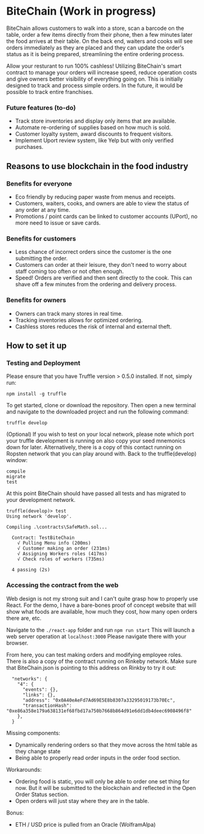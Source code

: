 # BiteChain (Work in progress)

BiteChain allows customers to walk into a store, scan a barcode on the table, order a few items directly from their phone, then a few minutes later the food arrives at their table. On the back end, waiters and cooks will see orders immediately as they are placed and they can update the order's status as it is being prepared, streamlining the entire ordering process.

Allow your resturant to run 100% cashless! Utilizing BiteChain's smart contract to manage your orders will increase speed, reduce operation costs and give owners better visibility of everything going on. This is initially designed to track and process simple orders. In the future, it would be possible to track entire franchises.

### Future features (to-do)

- Track store inventories and display only items that are available.
- Automate re-ordering of supplies based on how much is sold.
- Customer loyalty system, award discounts to frequent visitors.
- Implement Uport review system, like Yelp but with only verified purchases.

## Reasons to use blockchain in the food industry

### Benefits for everyone

- Eco friendly by reducing paper waste from menus and receipts.
- Customers, waiters, cooks, and owners are able to view the status of any order at any time.
- Promotions / point cards can be linked to customer accounts (UPort), no more need to issue or save cards.

### Benefits for customers

- Less chance of incorrect orders since the customer is the one submitting the order.
- Customers can order at their leisure, they don't need to worry about staff coming too often or not often enough.
- Speed! Orders are verified and then sent directly to the cook. This can shave off a few minutes from the ordering and delivery process.

### Benefits for owners

- Owners can track many stores in real time.
- Tracking inventories allows for optimized ordering.
- Cashless stores reduces the risk of internal and external theft.

## How to set it up

### Testing and Deployment

Please ensure that you have Truffle version > 0.5.0 installed. If not, simply run:

```
npm install -g truffle
```

To get started, clone or download the repository. Then open a new terminal and navigate to the downloaded project and run the following command:

```
truffle develop
```

(Optional) If you wish to test on your local network, please note which port your truffle development is running on also copy your seed mnemonics down for later. Alternatively, there is a copy of this contact running on Ropsten network that you can play around with. Back to the truffle(develop) window:

```
compile
migrate
test
```

At this point BiteChain should have passed all tests and has migrated to your development network.

```
truffle(develop)> test
Using network 'develop'.

Compiling .\contracts\SafeMath.sol...

  Contract: TestBiteChain
    √ Pulling Menu info (200ms)
    √ Customer making an order (231ms)
    √ Assigning Workers roles (417ms)
    √ Check roles of workers (735ms)

  4 passing (2s)
```

### Accessing the contract from the web

Web design is not my strong suit and I can't quite grasp how to properly use React. For the demo, I have a bare-bones proof of concept website that will show what foods are available, how much they cost, how many open orders there are, etc.

Navigate to the `./react-app` folder and run `npm run start` This will launch a web server operation at `localhost:3000` Please navigate there with your browser.

From here, you can test making orders and modifying employee roles. There is also a copy of the contract running on Rinkeby network. Make sure that BiteChain.json is pointing to this address on Rinkby to try it out:

```
  "networks": {
    "4": {
      "events": {},
      "links": {},
      "address": "0x0A40eAeFd7Ad69E5E8b8307a33295019173b70Ec",
      "transactionHash": "0xe86a358e179a638131ef68fbd17a750b7668b864d91e6dd1db4deec6908496f8"
    },
  }
```

Missing components:

- Dynamically rendering orders so that they move across the html table as they change state
- Being able to properly read order inputs in the order food section.

Workarounds:

- Ordering food is static, you will only be able to order one set thing for now. But it will be submitted to the blockchain and reflected in the Open Order Status section.
- Open orders will just stay where they are in the table.

Bonus:

- ETH / USD price is pulled from an Oracle (WolframAlpa)

```

```

